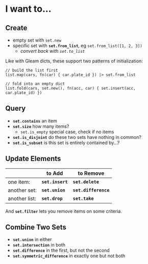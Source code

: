 # I want to...

## Create

- empty set with `set.new`
- specific set with **`set.from_list`**, eg `set.from_list([1, 2, 3])`
  - *convert back with `set.to_list`*

Like with Gleam dicts, these support two patterns of initialization:

```Gleam
// build the list first
list.map(cars, fn(car) { car.plate_id }) |> set.from_list

// fold into an empty dict
list.fold(cars, set.new(), fn(acc, car) { set.insert(acc, car.plate_id) })
```

## Query

- **`set.contains`** an item
- **`set.size`** how many items?
  - `set.is_empty` special case, check if no items
- **`set.is_disjoint`** do these two sets have nothing in common?
- **`set.is_subset`** is this set is entirely contained by...?

## Update Elements

||to Add|to Remove|
|-|-|-|
|one item:| **`set.insert`** | **`set.delete`** |
|another set:| **`set.union`** | **`set.difference`** |
|another list:| **`set.drop`** | **`set.take`** |
  
And **`set.filter`** lets you remove items on some criteria. 

## Combine Two Sets

- **`set.union`** in either
- **`set.intersection`** in both
- **`set.difference`** in the first, but not the second
- **`set.symmetric_difference`** in exactly one but not both
